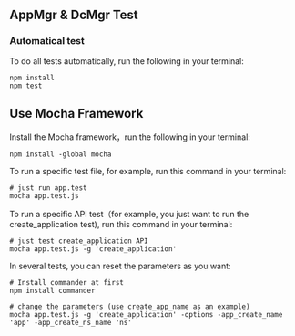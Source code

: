 ## AppMgr & DcMgr Test

### Automatical test

To do all tests automatically, run the following in your terminal:

```
npm install
npm test
```

## Use Mocha Framework

Install the Mocha framework，run the following in your terminal:

```
npm install -global mocha
```

To run a specific test file, for example, run this command in your terminal:

```
# just run app.test
mocha app.test.js
```

To run a specific API test（for example, you just want to run the create_application test), run this command in your terminal:

```
# just test create_application API
mocha app.test.js -g 'create_application'
```

In several tests, you can reset the parameters as you want:

```
# Install commander at first
npm install commander

# change the parameters (use create_app_name as an example)
mocha app.test.js -g 'create_application' -options -app_create_name 'app' -app_create_ns_name 'ns' 
```
